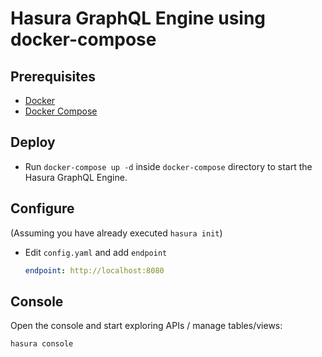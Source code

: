 # Hasura GraphQL Engine using docker-compose

## Prerequisites

- [Docker](https://docs.docker.com/install/)
- [Docker Compose](https://docs.docker.com/compose/install/#install-compose)

## Deploy

- Run `docker-compose up -d` inside `docker-compose` directory to start the Hasura GraphQL Engine.

## Configure

(Assuming you have already executed `hasura init`)

- Edit `config.yaml` and add `endpoint`
  ```yaml
  endpoint: http://localhost:8080
  ```

## Console

Open the console and start exploring APIs / manage tables/views:
```bash
hasura console
```
